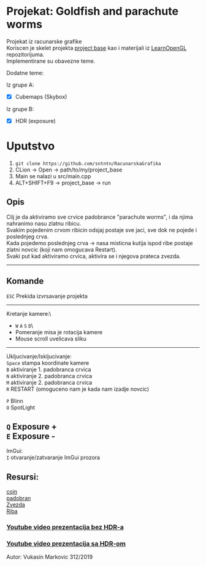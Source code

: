 # Projekat: Goldfish and parachute worms
Projekat iz racunarske grafike\
Koriscen je skelet projekta [project base](https://github.com/matf-racunarska-grafika/project_base) kao i materijali iz [LearnOpenGL](https://github.com/matf-racunarska-grafika/LearnOpenGL.git)  repozitorijuma.\
Implementirane su obavezne teme.

Dodatne teme:

Iz grupe A:
- [x] Cubemaps (Skybox)

Iz grupe B:
- [x] HDR (exposure)



# Uputstvo
1. `git clone https://github.com/sntntn/RacunarskaGrafika`
2. CLion -> Open -> path/to/my/project_base
3. Main se nalazi u src/main.cpp
4. ALT+SHIFT+F9 -> project_base -> run


Opis 
---
Cilj je da aktiviramo sve crvice padobrance "parachute worms", i da njima nahranimo nasu zlatnu ribicu.\
Svakim pojedenim crvom ribicin odsjaj postaje sve jaci, sve dok ne pojede i poslednjeg crva.\
Kada pojedemo poslednjeg crva -> nasa misticna kutija ispod ribe postaje zlatni novcic (koji nam omogucava Restart).\
Svaki put kad aktiviramo crvica, aktivira se i njegova prateca zvezda.


---
Komande
---
`ESC` Prekida izvrsavanje projekta

---
Kretanje kamere:\
- `W` `A` `S` `D`\
- Pomeranje misa je rotacija kamere
- Mouse scroll uvelicava sliku 

---

Ukljucivanje/Iskljucivanje:\
`Space` stampa koordinate kamere\
`B` aktiviranje 1. padobranca crvica\
`N` aktiviranje 2. padobranca crvica\
`M` aktiviranje 2. padobranca crvica\
`R` RESTART (omoguceno nam je kada nam izadje novcic)

`P` Blinn\
`O` SpotLight

`Q` Exposure +\
`E` Exposure -
---
ImGui:\
`I` otvaranje/zatvaranje ImGui prozora

## Resursi:
[coin](https://rigmodels.com/model.php?view=Coin-3d-model__I89O58TBZ353I4X9ANHTRFF5K&searchkeyword=coin&manualsearch=1)\
[padobran](https://rigmodels.com/model.php?view=Parachute_Worm-3d-model__Q41SJLO72KVS0UJF2D1DM2OXO&searchkeyword=parachute&manualsearch=1)\
[Zvezda](https://rigmodels.com/model.php?view=Star_Fish-3d-model__O5T6WV158SFXN8YLU5HYHWW1Q&searchkeyword=star&manualsearch=1)\
[Riba](https://rigmodels.com/model.php?view=Fish-3d-model__L5GWQCNY48U447XE7EQDWOFVC&searchkeyword=fish&manualsearch=1)


### [Youtube video prezentacija bez HDR-a](https://www.youtube.com/watch?v=PqqQ0k7qxVU)
### [Youtube video prezentacija sa HDR-om](https://www.youtube.com/watch?v=22H2bCjXMRk)

Autor: Vukasin Markovic 312/2019


